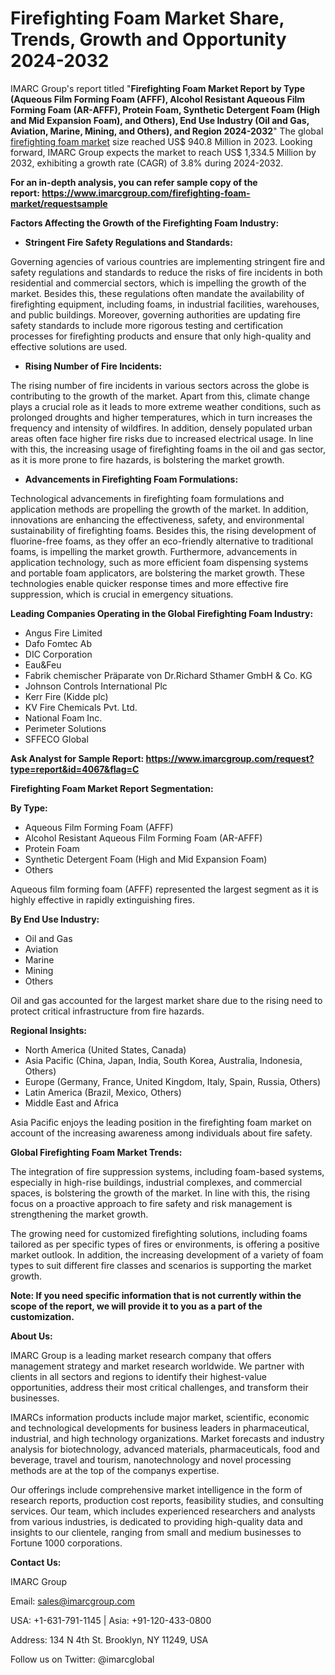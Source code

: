 ﻿# **Firefighting Foam Market Share, Trends, Growth and Opportunity 2024-2032**
IMARC Group's report titled "**Firefighting Foam Market Report by Type (Aqueous Film Forming Foam (AFFF), Alcohol Resistant Aqueous Film Forming Foam (AR-AFFF), Protein Foam, Synthetic Detergent Foam (High and Mid Expansion Foam), and Others), End Use Industry (Oil and Gas, Aviation, Marine, Mining, and Others), and Region 2024-2032**" The global [firefighting foam market](https://www.imarcgroup.com/firefighting-foam-market) size reached US$ 940.8 Million in 2023. Looking forward, IMARC Group expects the market to reach US$ 1,334.5 Million by 2032, exhibiting a growth rate (CAGR) of 3.8% during 2024-2032.

**For an in-depth analysis, you can refer sample copy of the report: <https://www.imarcgroup.com/firefighting-foam-market/requestsample>**

**Factors Affecting the Growth of the Firefighting Foam Industry:**

- **Stringent Fire Safety Regulations and Standards:**

Governing agencies of various countries are implementing stringent fire and safety regulations and standards to reduce the risks of fire incidents in both residential and commercial sectors, which is impelling the growth of the market. Besides this, these regulations often mandate the availability of firefighting equipment, including foams, in industrial facilities, warehouses, and public buildings. Moreover, governing authorities are updating fire safety standards to include more rigorous testing and certification processes for firefighting products and ensure that only high-quality and effective solutions are used.

- **Rising Number of Fire Incidents:**

The rising number of fire incidents in various sectors across the globe is contributing to the growth of the market. Apart from this, climate change plays a crucial role as it leads to more extreme weather conditions, such as prolonged droughts and higher temperatures, which in turn increases the frequency and intensity of wildfires. In addition, densely populated urban areas often face higher fire risks due to increased electrical usage. In line with this, the increasing usage of firefighting foams in the oil and gas sector, as it is more prone to fire hazards, is bolstering the market growth.

- **Advancements in Firefighting Foam Formulations:**

Technological advancements in firefighting foam formulations and application methods are propelling the growth of the market. In addition, innovations are enhancing the effectiveness, safety, and environmental sustainability of firefighting foams. Besides this, the rising development of fluorine-free foams, as they offer an eco-friendly alternative to traditional foams, is impelling the market growth. Furthermore, advancements in application technology, such as more efficient foam dispensing systems and portable foam applicators, are bolstering the market growth. These technologies enable quicker response times and more effective fire suppression, which is crucial in emergency situations.

**Leading Companies Operating in the Global Firefighting Foam Industry:**

- Angus Fire Limited
- Dafo Fomtec Ab
- DIC Corporation
- Eau&Feu
- Fabrik chemischer Präparate von Dr.Richard Sthamer GmbH & Co. KG
- Johnson Controls International Plc
- Kerr Fire (Kidde plc)
- KV Fire Chemicals Pvt. Ltd.
- National Foam Inc.   
- Perimeter Solutions
- SFFECO Global

**Ask Analyst for Sample Report: <https://www.imarcgroup.com/request?type=report&id=4067&flag=C>**

**Firefighting Foam Market Report Segmentation:**

**By Type:**

- Aqueous Film Forming Foam (AFFF)
- Alcohol Resistant Aqueous Film Forming Foam (AR-AFFF)
- Protein Foam
- Synthetic Detergent Foam (High and Mid Expansion Foam)
- Others

Aqueous film forming foam (AFFF) represented the largest segment as it is highly effective in rapidly extinguishing fires.     

**By End Use Industry:**

- Oil and Gas
- Aviation
- Marine
- Mining
- Others

Oil and gas accounted for the largest market share due to the rising need to protect critical infrastructure from fire hazards.   

**Regional Insights:**

- North America (United States, Canada)
- Asia Pacific (China, Japan, India, South Korea, Australia, Indonesia, Others)
- Europe (Germany, France, United Kingdom, Italy, Spain, Russia, Others)
- Latin America (Brazil, Mexico, Others)
- Middle East and Africa

Asia Pacific enjoys the leading position in the firefighting foam market on account of the increasing awareness among individuals about fire safety.   

**Global Firefighting Foam Market Trends:**

The integration of fire suppression systems, including foam-based systems, especially in high-rise buildings, industrial complexes, and commercial spaces, is bolstering the growth of the market. In line with this, the rising focus on a proactive approach to fire safety and risk management is strengthening the market growth.

The growing need for customized firefighting solutions, including foams tailored as per specific types of fires or environments, is offering a positive market outlook. In addition, the increasing development of a variety of foam types to suit different fire classes and scenarios is supporting the market growth.

**Note: If you need specific information that is not currently within the scope of the report, we will provide it to you as a part of the customization.**

**About Us:**

IMARC Group is a leading market research company that offers management strategy and market research worldwide. We partner with clients in all sectors and regions to identify their highest-value opportunities, address their most critical challenges, and transform their businesses.

IMARCs information products include major market, scientific, economic and technological developments for business leaders in pharmaceutical, industrial, and high technology organizations. Market forecasts and industry analysis for biotechnology, advanced materials, pharmaceuticals, food and beverage, travel and tourism, nanotechnology and novel processing methods are at the top of the companys expertise.

Our offerings include comprehensive market intelligence in the form of research reports, production cost reports, feasibility studies, and consulting services. Our team, which includes experienced researchers and analysts from various industries, is dedicated to providing high-quality data and insights to our clientele, ranging from small and medium businesses to Fortune 1000 corporations.

**Contact Us:**

IMARC Group

Email: sales@imarcgroup.com

USA: +1-631-791-1145 | Asia: +91-120-433-0800

Address: 134 N 4th St. Brooklyn, NY 11249, USA

Follow us on Twitter: @imarcglobal
